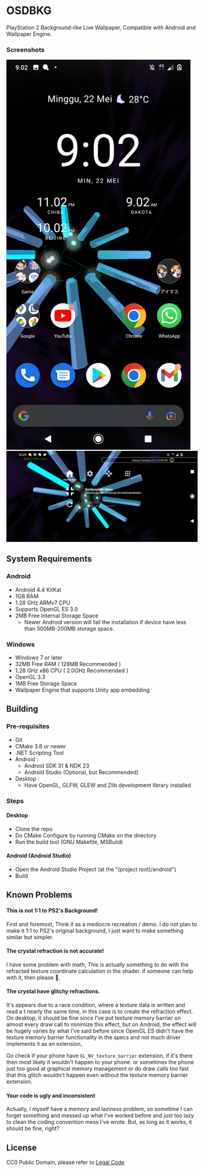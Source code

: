 # OSDBKG
PlayStation 2 Background-like Live Wallpaper, Compatible with Android and Wallpaper Engine.

### Screenshots
![Android Live Wallpaper](readme/0.png)
![With Cross Launcher](readme/1.png)

## System Requirements
### Android
- Android 4.4 KitKat
- 1GB RAM
- 1.28 GHz ARMv7 CPU
- Supports OpenGL ES 3.0
- 2MB Free Internal Storage Space
  - Newer Android version will fail the installation if device have less than 500MB-200MB storage space.

### Windows
- Windows 7 or later
- 32MB Free RAM ( 128MB Recommended )
- 1.28 GHz x86 CPU ( 2.0GHz Recommended )
- OpenGL 3.3
- 1MB Free Storage Space
- Wallpaper Engine that supports Unity app embedding

## Building
### Pre-requisites
- Git
- CMake 3.8 or newer
- .NET Scripting Tool
- Android : 
  - Android SDK 31 & NDK 23
  - Android Studio (Optional, but Recommended)
- Desktop :
  - Have OpenGL, GLFW, GLEW and Zlib development library installed

### Steps
#### Desktop
- Clone the repo
- Do CMake Configure by running CMake on the directory
- Run the build tool (GNU Makefile, MSBuild)

#### Android (Android Studio)
- Open the Android Studio Project (at the "(project root)/android")
- Build

## Known Problems
#### This is not 1:1 to PS2's Background!
First and foremost, Think it as a mediocre recreation / demo. I do not plan to make it 1:1 to PS2's
original background, I just want to make something similar but simpler.

#### The crystal refraction is not accurate!
I have some problem with math, This is actually something to do with the refracted texture coordinate
calculation in the shader. if someone can help with it, then please 🙂.

#### The crystal have glitchy refractions.
It's appears due to a race condition, where a texture data is written and read a t nearly the same
time, in this case is to create the refraction effect. On desktop, it should be fine
since I've put texture memory barrier on almost every draw call to minimize this effect, but on Android,
the effect will be hugely varies by what I've said before since OpenGL ES didn't have the texture memory
barrier functionality in the specs and not much driver implements it as an extension,

Go check if your phone have `GL_NV_texture_barrier` extension, if it's there then most likely it
wouldn't happen to your phone. or sometimes the phone just too good at graphical memory management or
do draw calls too fast that this glitch wouldn't happen even without the texture memory barrier extension.

#### Your code is ugly and inconsistent
Actually, I myself have a memory and laziness problem, so sometime I can forget
something and messed up what I've worked before and just too lazy to clean the coding convention mess
I've wrote. But, as long as it works, it should be fine, right?

## License
CC0 Public Domain, please refer to [Legal Code](https://creativecommons.org/publicdomain/zero/1.0/legalcode)